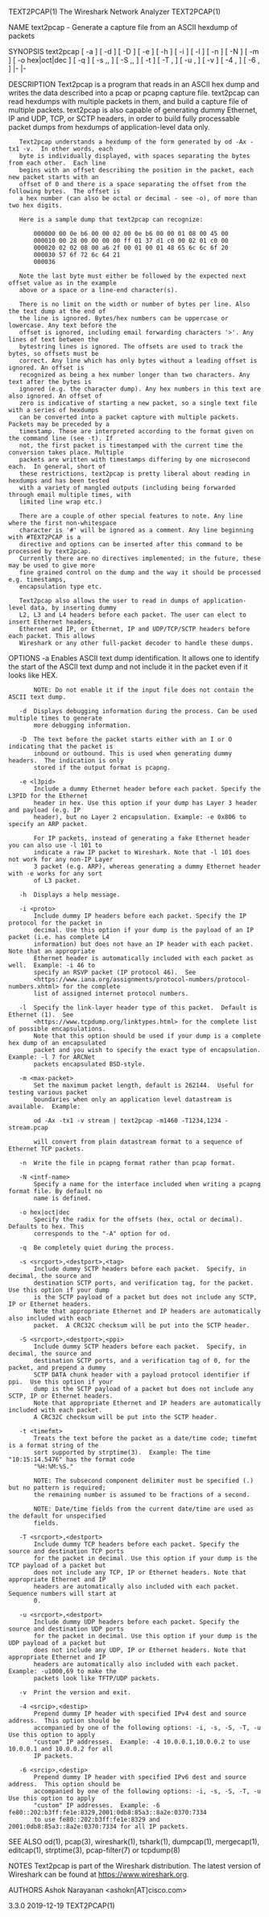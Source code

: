 TEXT2PCAP(1)                        The Wireshark Network Analyzer                        TEXT2PCAP(1)

NAME
       text2pcap - Generate a capture file from an ASCII hexdump of packets

SYNOPSIS
       text2pcap [ -a ] [ -d ] [ -D ] [ -e <l3pid> ] [ -h ] [ -i <proto> ] [ -l <typenum> ] [ -n ]
       [ -N <intf-name> ] [ -m <max-packet> ] [ -o hex|oct|dec ] [ -q ]
       [ -s <srcport>,<destport>,<tag> ] [ -S <srcport>,<destport>,<ppi> ] [ -t <timefmt> ]
       [ -T <srcport>,<destport> ] [ -u <srcport>,<destport> ] [ -v ] [ -4 <srcip>,<destip> ]
       [ -6 <srcip>,<destip> ] <infile>|- <outfile>|-

DESCRIPTION
       Text2pcap is a program that reads in an ASCII hex dump and writes the data described into a
       pcap or pcapng capture file.  text2pcap can read hexdumps with multiple packets in them, and
       build a capture file of multiple packets.  text2pcap is also capable of generating dummy
       Ethernet, IP and UDP, TCP, or SCTP headers, in order to build fully processable packet dumps
       from hexdumps of application-level data only.

       Text2pcap understands a hexdump of the form generated by od -Ax -tx1 -v.  In other words, each
       byte is individually displayed, with spaces separating the bytes from each other.  Each line
       begins with an offset describing the position in the packet, each new packet starts with an
       offset of 0 and there is a space separating the offset from the following bytes.  The offset is
       a hex number (can also be octal or decimal - see -o), of more than two hex digits.

       Here is a sample dump that text2pcap can recognize:

           000000 00 0e b6 00 00 02 00 0e b6 00 00 01 08 00 45 00
           000010 00 28 00 00 00 00 ff 01 37 d1 c0 00 02 01 c0 00
           000020 02 02 08 00 a6 2f 00 01 00 01 48 65 6c 6c 6f 20
           000030 57 6f 72 6c 64 21
           000036

       Note the last byte must either be followed by the expected next offset value as in the example
       above or a space or a line-end character(s).

       There is no limit on the width or number of bytes per line. Also the text dump at the end of
       the line is ignored. Bytes/hex numbers can be uppercase or lowercase. Any text before the
       offset is ignored, including email forwarding characters '>'. Any lines of text between the
       bytestring lines is ignored. The offsets are used to track the bytes, so offsets must be
       correct. Any line which has only bytes without a leading offset is ignored. An offset is
       recognized as being a hex number longer than two characters. Any text after the bytes is
       ignored (e.g. the character dump). Any hex numbers in this text are also ignored. An offset of
       zero is indicative of starting a new packet, so a single text file with a series of hexdumps
       can be converted into a packet capture with multiple packets. Packets may be preceded by a
       timestamp. These are interpreted according to the format given on the command line (see -t). If
       not, the first packet is timestamped with the current time the conversion takes place. Multiple
       packets are written with timestamps differing by one microsecond each.  In general, short of
       these restrictions, text2pcap is pretty liberal about reading in hexdumps and has been tested
       with a variety of mangled outputs (including being forwarded through email multiple times, with
       limited line wrap etc.)

       There are a couple of other special features to note. Any line where the first non-whitespace
       character is '#' will be ignored as a comment. Any line beginning with #TEXT2PCAP is a
       directive and options can be inserted after this command to be processed by text2pcap.
       Currently there are no directives implemented; in the future, these may be used to give more
       fine grained control on the dump and the way it should be processed e.g. timestamps,
       encapsulation type etc.

       Text2pcap also allows the user to read in dumps of application-level data, by inserting dummy
       L2, L3 and L4 headers before each packet. The user can elect to insert Ethernet headers,
       Ethernet and IP, or Ethernet, IP and UDP/TCP/SCTP headers before each packet. This allows
       Wireshark or any other full-packet decoder to handle these dumps.

OPTIONS
       -a  Enables ASCII text dump identification. It allows one to identify the start of the ASCII
           text dump and not include it in the packet even if it looks like HEX.

           NOTE: Do not enable it if the input file does not contain the ASCII text dump.

       -d  Displays debugging information during the process. Can be used multiple times to generate
           more debugging information.

       -D  The text before the packet starts either with an I or O indicating that the packet is
           inbound or outbound. This is used when generating dummy headers.  The indication is only
           stored if the output format is pcapng.

       -e <l3pid>
           Include a dummy Ethernet header before each packet. Specify the L3PID for the Ethernet
           header in hex. Use this option if your dump has Layer 3 header and payload (e.g. IP
           header), but no Layer 2 encapsulation. Example: -e 0x806 to specify an ARP packet.

           For IP packets, instead of generating a fake Ethernet header you can also use -l 101 to
           indicate a raw IP packet to Wireshark. Note that -l 101 does not work for any non-IP Layer
           3 packet (e.g. ARP), whereas generating a dummy Ethernet header with -e works for any sort
           of L3 packet.

       -h  Displays a help message.

       -i <proto>
           Include dummy IP headers before each packet. Specify the IP protocol for the packet in
           decimal. Use this option if your dump is the payload of an IP packet (i.e. has complete L4
           information) but does not have an IP header with each packet. Note that an appropriate
           Ethernet header is automatically included with each packet as well.  Example: -i 46 to
           specify an RSVP packet (IP protocol 46).  See
           <https://www.iana.org/assignments/protocol-numbers/protocol-numbers.xhtml> for the complete
           list of assigned internet protocol numbers.

       -l  Specify the link-layer header type of this packet.  Default is Ethernet (1).  See
           <https://www.tcpdump.org/linktypes.html> for the complete list of possible encapsulations.
           Note that this option should be used if your dump is a complete hex dump of an encapsulated
           packet and you wish to specify the exact type of encapsulation.  Example: -l 7 for ARCNet
           packets encapsulated BSD-style.

       -m <max-packet>
           Set the maximum packet length, default is 262144.  Useful for testing various packet
           boundaries when only an application level datastream is available.  Example:

           od -Ax -tx1 -v stream | text2pcap -m1460 -T1234,1234 - stream.pcap

           will convert from plain datastream format to a sequence of Ethernet TCP packets.

       -n  Write the file in pcapng format rather than pcap format.

       -N <intf-name>
           Specify a name for the interface included when writing a pcapng format file. By default no
           name is defined.

       -o hex|oct|dec
           Specify the radix for the offsets (hex, octal or decimal). Defaults to hex. This
           corresponds to the "-A" option for od.

       -q  Be completely quiet during the process.

       -s <srcport>,<destport>,<tag>
           Include dummy SCTP headers before each packet.  Specify, in decimal, the source and
           destination SCTP ports, and verification tag, for the packet.  Use this option if your dump
           is the SCTP payload of a packet but does not include any SCTP, IP or Ethernet headers.
           Note that appropriate Ethernet and IP headers are automatically also included with each
           packet.  A CRC32C checksum will be put into the SCTP header.

       -S <srcport>,<destport>,<ppi>
           Include dummy SCTP headers before each packet.  Specify, in decimal, the source and
           destination SCTP ports, and a verification tag of 0, for the packet, and prepend a dummy
           SCTP DATA chunk header with a payload protocol identifier if ppi.  Use this option if your
           dump is the SCTP payload of a packet but does not include any SCTP, IP or Ethernet headers.
           Note that appropriate Ethernet and IP headers are automatically included with each packet.
           A CRC32C checksum will be put into the SCTP header.

       -t <timefmt>
           Treats the text before the packet as a date/time code; timefmt is a format string of the
           sort supported by strptime(3).  Example: The time "10:15:14.5476" has the format code
           "%H:%M:%S."

           NOTE: The subsecond component delimiter must be specified (.) but no pattern is required;
           the remaining number is assumed to be fractions of a second.

           NOTE: Date/time fields from the current date/time are used as the default for unspecified
           fields.

       -T <srcport>,<destport>
           Include dummy TCP headers before each packet. Specify the source and destination TCP ports
           for the packet in decimal. Use this option if your dump is the TCP payload of a packet but
           does not include any TCP, IP or Ethernet headers. Note that appropriate Ethernet and IP
           headers are automatically also included with each packet.  Sequence numbers will start at
           0.

       -u <srcport>,<destport>
           Include dummy UDP headers before each packet. Specify the source and destination UDP ports
           for the packet in decimal. Use this option if your dump is the UDP payload of a packet but
           does not include any UDP, IP or Ethernet headers. Note that appropriate Ethernet and IP
           headers are automatically also included with each packet.  Example: -u1000,69 to make the
           packets look like TFTP/UDP packets.

       -v  Print the version and exit.

       -4 <srcip>,<destip>
           Prepend dummy IP header with specified IPv4 dest and source address.  This option should be
           accompanied by one of the following options: -i, -s, -S, -T, -u Use this option to apply
           "custom" IP addresses.  Example: -4 10.0.0.1,10.0.0.2 to use 10.0.0.1 and 10.0.0.2 for all
           IP packets.

       -6 <srcip>,<destip>
           Prepend dummy IP header with specified IPv6 dest and source address.  This option should be
           accompanied by one of the following options: -i, -s, -S, -T, -u Use this option to apply
           "custom" IP addresses.  Example: -6 fe80::202:b3ff:fe1e:8329,2001:0db8:85a3::8a2e:0370:7334
           to use fe80::202:b3ff:fe1e:8329 and 2001:0db8:85a3::8a2e:0370:7334 for all IP packets.

SEE ALSO
       od(1), pcap(3), wireshark(1), tshark(1), dumpcap(1), mergecap(1), editcap(1), strptime(3),
       pcap-filter(7) or tcpdump(8)

NOTES
       Text2pcap is part of the Wireshark distribution.  The latest version of Wireshark can be found
       at <https://www.wireshark.org>.

AUTHORS
         Ashok Narayanan          <ashokn[AT]cisco.com>

3.3.0                                         2019-12-19                                  TEXT2PCAP(1)
